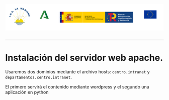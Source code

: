 <p style="text-aling:center;height:100px"><img src="/md/res/_banner.svg"></p>

---

# Instalación del servidor web apache.

Usaremos dos dominios mediante el archivo hosts: `centro.intranet` y `departamentos.centro.intranet`.

El primero servirá el contenido mediante wordpress y el segundo una aplicación en python
